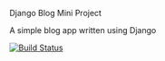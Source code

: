 Django Blog Mini Project

A simple blog app written using Django

[![Build Status](https://travis-ci.org/ElaineArchbold/django-blog.svg?branch=master)](https://travis-ci.org/ElaineArchbold/django-blog)

